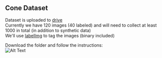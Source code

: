 ## Cone Dataset
Dataset is uploaded to [drive](https://drive.google.com/drive/folders/1CwCLIn6-bIfx65o2MbEX1sjESgL1O8oQ)  
Currently we have 120 images (40 labeled) and will need to collect at least 1000 in total (in addition to synthetic data)  
We'll use [labelImg](https://github.com/tzutalin/labelImg) to tag the images (binary included)  

Download the folder and follow the instructions:  
![Alt Text](https://github.com/aslyansky-m/FSTD_SLAM/blob/master/doc/resources/howto.gif)  
